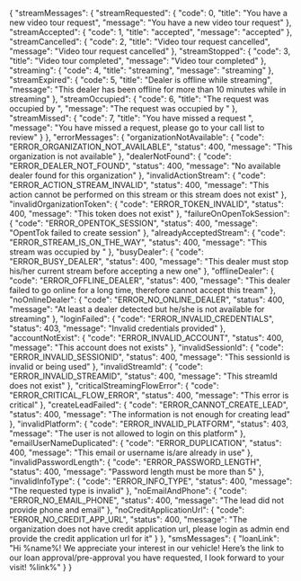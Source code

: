 {
  "streamMessages": {
    "streamRequested": {
      "code": 0,
      "title": "You have a new video tour request",
      "message": "You have a new video tour request"
    },
    "streamAccepted": {
      "code": 1,
      "title": "accepted",
      "message": "accepted"
    },
    "streamCancelled": {
      "code": 2,
      "title": "Video tour request cancelled",
      "message": "Video tour request cancelled"
    },
    "streamStopped": {
      "code": 3,
      "title": "Video tour completed",
      "message": "Video tour completed"
    },
    "streaming": {
      "code": 4,
      "title": "streaming",
      "message": "streaming"
    },
    "streamExpired": {
      "code": 5,
      "title": "Dealer is offline while streaming",
      "message": "This dealer has been offline for more than 10 minutes while in streaming"
    },
    "streamOccupied": {
      "code": 6,
      "title": "The request was occupied by ",
      "message": "The request was occupied by "
    },
    "streamMissed": {
      "code": 7,
      "title": "You have missed a request ",
      "message": "You have missed a request, please go to your call list to review"
    }
  },
  "errorMessages": {
    "organizationNotAvailable": {
      "code": "ERROR_ORGANIZATION_NOT_AVAILABLE",
      "status": 400,
      "message": "This organization is not available"
    },
    "dealerNotFound": {
      "code": "ERROR_DEALER_NOT_FOUND",
      "status": 400,
      "message": "No available dealer found for this organization"
    },
    "invalidActionStream": {
      "code": "ERROR_ACTION_STREAM_INVALID",
      "status": 400,
      "message": "This action cannot be performed on this stream or this stream does not exist"
    },
    "invalidOrganizationToken": {
      "code": "ERROR_TOKEN_INVALID",
      "status": 400,
      "message": "This token does not exist"
    },
    "failureOnOpenTokSession": {
      "code": "ERROR_OPENTOK_SESSION",
      "status": 400,
      "message": "OpentTok failed to create session"
    },
    "alreadyAcceptedStream": {
      "code": "ERROR_STREAM_IS_ON_THE_WAY",
      "status": 400,
      "message": "This stream was occupied by "
    },
    "busyDealer": {
      "code": "ERROR_BUSY_DEALER",
      "status": 400,
      "message": "This dealer must stop his/her current stream before accepting a new one"
    },
    "offlineDealer": {
      "code": "ERROR_OFFLINE_DEALER",
      "status": 400,
      "message": "This dealer failed to go online for a long time, therefore cannot accept this tream"
    },
    "noOnlineDealer": {
      "code": "ERROR_NO_ONLINE_DEALER",
      "status": 400,
      "message": "At least a dealer detected but he/she is not available for streaming"
    },
    "loginFailed": {
      "code": "ERROR_INVALID_CREDENTIALS",
      "status": 403,
      "message": "Invalid credentials provided"
    },
    "accountNotExist": {
      "code": "ERROR_INVALID_ACCOUNT",
      "status": 400,
      "message": "This account does not exists"
    },
    "invalidSessionId": {
      "code": "ERROR_INVALID_SESSIONID",
      "status": 400,
      "message": "This sessionId is invalid or being used"
    },
    "invalidStreamId": {
      "code": "ERROR_INVALID_STREAMID",
      "status": 400,
      "message": "This streamId does not exist"
    },
    "criticalStreamingFlowError": {
      "code": "ERROR_CRITICAL_FLOW_ERROR",
      "status": 400,
      "message": "This error is critical"
    },
    "createLeadFailed": {
      "code": "ERROR_CANNOT_CREATE_LEAD",
      "status": 400,
      "message": "The information is not enough for creating lead"
    },
    "invalidPlatform": {
      "code": "ERROR_INVALID_PLATFORM",
      "status": 403,
      "message": "The user is not allowed to login on this platform"
    },
    "emailUserNameDuplicated": {
      "code": "ERROR_DUPLICATION",
      "status": 400,
      "message": "This email or username is/are already in use"
    },
    "invalidPasswordLength": {
      "code": "ERROR_PASSWORD_LENGTH",
      "status": 400,
      "message": "Password length must be more than 5"
    },
    "invalidInfoType": {
      "code": "ERROR_INFO_TYPE",
      "status": 400,
      "message": "The requested type is invalid"
    },
    "noEmailAndPhone": {
      "code": "ERROR_NO_EMAIL_PHONE",
      "status": 400,
      "message": "The lead did not provide phone and email"
    },
    "noCreditApplicationUrl": {
      "code": "ERROR_NO_CREDIT_APP_URL",
      "status": 400,
      "message": "The organization does not have credit application url, please login as admin end provide the credit application url for it"
    }
  },
  "smsMessages": {
    "loanLink": "Hi %name%! We appreciate your interest in our vehicle! Here’s the link to our loan approval/pre-approval you have requested, I look forward to your visit! %link%"
  }
}
